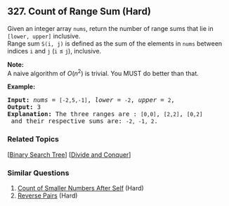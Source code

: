 <!--|This file generated by command(leetcode description); DO NOT EDIT.    |-->
<!--+----------------------------------------------------------------------+-->
<!--|@author    Openset <openset.wang@gmail.com>                           |-->
<!--|@link      https://github.com/openset                                 |-->
<!--|@home      https://github.com/openset/leetcode                        |-->
<!--+----------------------------------------------------------------------+-->

## 327. Count of Range Sum (Hard)

<p>Given an integer array <code>nums</code>, return the number of range sums that lie in <code>[lower, upper]</code> inclusive.<br />
Range sum <code>S(i, j)</code> is defined as the sum of the elements in <code>nums</code> between indices <code>i</code> and <code>j</code> (<code>i</code> &le; <code>j</code>), inclusive.</p>

<p><b>Note:</b><br />
A naive algorithm of <i>O</i>(<i>n</i><sup>2</sup>) is trivial. You MUST do better than that.</p>

<p><b>Example:</b></p>

<pre>
<strong>Input: </strong><i>nums</i> = <code>[-2,5,-1]</code>, <i>lower</i> = <code>-2</code>, <i>upper</i> = <code>2</code>,
<strong>Output: </strong>3 
<strong>Explanation: </strong>The three ranges are : <code>[0,0]</code>, <code>[2,2]</code>, <code>[0,2]</code> and their respective sums are: <code>-2, -1, 2</code>.
</pre>

### Related Topics
[[Binary Search Tree](https://github.com/openset/leetcode/tree/master/tag/binary-search-tree/README.md)]
[[Divide and Conquer](https://github.com/openset/leetcode/tree/master/tag/divide-and-conquer/README.md)]

### Similar Questions
  1. [Count of Smaller Numbers After Self](https://github.com/openset/leetcode/tree/master/problems/count-of-smaller-numbers-after-self) (Hard)
  1. [Reverse Pairs](https://github.com/openset/leetcode/tree/master/problems/reverse-pairs) (Hard)
